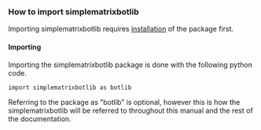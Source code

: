 ### How to import simplematrixbotlib
Importing simplematrixbotlib requires [installation](#installation) of the package first.

#### Importing
Importing the simplematrixbotlib package is done with the following python code.
```
import simplematrixbotlib as botlib
```
Referring to the package as "botlib" is optional, however this is how the simplematrixbotlib will be referred to throughout this manual and the rest of the documentation.